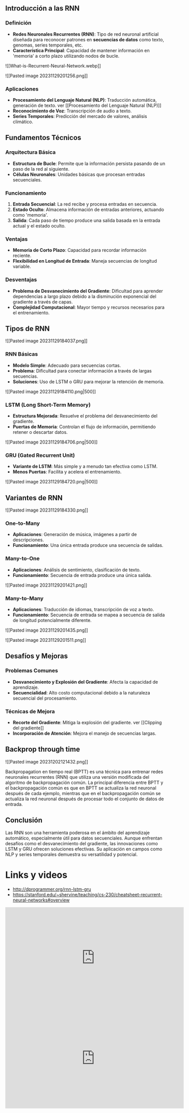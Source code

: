 ## Introducción a las RNN

### Definición
- **Redes Neuronales Recurrentes (RNN)**: Tipo de red neuronal artificial diseñada para reconocer patrones en **secuencias de datos** como texto, genomas, series temporales, etc.
- **Característica Principal**: Capacidad de mantener información en 'memoria' a corto plazo utilizando nodos de bucle.

![[What-is-Recurrent-Neural-Network.webp]]

![[Pasted image 20231129201256.png]]
### Aplicaciones
- **Procesamiento del Lenguaje Natural (NLP)**: Traducción automática, generación de texto. ver [[Procesamiento del Lenguaje Natural (NLP)]]
- **Reconocimiento de Voz**: Transcripción de audio a texto.
- **Series Temporales**: Predicción del mercado de valores, análisis climático.

## Fundamentos Técnicos

### Arquitectura Básica
- **Estructura de Bucle**: Permite que la información persista pasando de un paso de la red al siguiente.
- **Células Neuronales**: Unidades básicas que procesan entradas secuenciales.

### Funcionamiento
1. **Entrada Secuencial**: La red recibe y procesa entradas en secuencia.
2. **Estado Oculto**: Almacena información de entradas anteriores, actuando como 'memoria'.
3. **Salida**: Cada paso de tiempo produce una salida basada en la entrada actual y el estado oculto.

### Ventajas
- **Memoria de Corto Plazo**: Capacidad para recordar información reciente.
- **Flexibilidad en Longitud de Entrada**: Maneja secuencias de longitud variable.

### Desventajas
- **Problema de Desvanecimiento del Gradiente**: Dificultad para aprender dependencias a largo plazo debido a la disminución exponencial del gradiente a través de capas.
- **Complejidad Computacional**: Mayor tiempo y recursos necesarios para el entrenamiento.

## Tipos de RNN

![[Pasted image 20231129184037.png]]

### RNN Básicas
- **Modelo Simple**: Adecuado para secuencias cortas.
- **Problema**: Dificultad para conectar información a través de largas secuencias. 
- **Soluciones**: Uso de LSTM o GRU para mejorar la retención de memoria. 

![[Pasted image 20231129184110.png|500]]
### LSTM (Long Short-Term Memory)
- **Estructura Mejorada**: Resuelve el problema del desvanecimiento del gradiente.
- **Puertas de Memoria**: Controlan el flujo de información, permitiendo retener o descartar datos.

![[Pasted image 20231129184706.png|500]]
### GRU (Gated Recurrent Unit)
- **Variante de LSTM**: Más simple y a menudo tan efectiva como LSTM.
- **Menos Puertas**: Facilita y acelera el entrenamiento.

![[Pasted image 20231129184720.png|500]]
## Variantes de RNN 

![[Pasted image 20231129184330.png]]
### One-to-Many 
- **Aplicaciones**: Generación de música, imágenes a partir de descripciones. 
- **Funcionamiento**: Una única entrada produce una secuencia de salidas. 
### Many-to-One 
- **Aplicaciones**: Análisis de sentimiento, clasificación de texto. 
- **Funcionamiento**: Secuencia de entrada produce una única salida. 

![[Pasted image 20231129201421.png]]

### Many-to-Many 
- **Aplicaciones**: Traducción de idiomas, transcripción de voz a texto. 
- **Funcionamiento**: Secuencia de entrada se mapea a secuencia de salida de longitud potencialmente diferente.

![[Pasted image 20231129201435.png]]

![[Pasted image 20231129201511.png]]

## Desafíos y Mejoras

### Problemas Comunes
- **Desvanecimiento y Explosión del Gradiente**: Afecta la capacidad de aprendizaje.
- **Secuencialidad**: Alto costo computacional debido a la naturaleza secuencial del procesamiento.

### Técnicas de Mejora
- **Recorte del Gradiente**: Mitiga la explosión del gradiente. ver [[Clipping del gradiente]]
- **Incorporación de Atención**: Mejora el manejo de secuencias largas.

## Backprop through time

![[Pasted image 20231202121432.png]]

Backpropagation en tiempo real (BPTT) es una técnica para entrenar redes neuronales recurrentes (RNN) que utiliza una versión modificada del algoritmo de backpropagación común. La principal diferencia entre BPTT y el backpropagación común es que en BPTT se actualiza la red neuronal después de cada ejemplo, mientras que en el backpropagación común se actualiza la red neuronal después de procesar todo el conjunto de datos de entrada.



## Conclusión

Las RNN son una herramienta poderosa en el ámbito del aprendizaje automático, especialmente útil para datos secuenciales. Aunque enfrentan desafíos como el desvanecimiento del gradiente, las innovaciones como LSTM y GRU ofrecen soluciones efectivas. Su aplicación en campos como NLP y series temporales demuestra su versatilidad y potencial.


# Links y videos

- http://dprogrammer.org/rnn-lstm-gru
- https://stanford.edu/~shervine/teaching/cs-230/cheatsheet-recurrent-neural-networks#overview


<iframe width="560" height="315" src="https://www.youtube.com/embed/y9PLF2GsD-c?si=MOR8W-6R17sBY4v9" title="YouTube video player" frameborder="0" allow="accelerometer; autoplay; clipboard-write; encrypted-media; gyroscope; picture-in-picture; web-share" allowfullscreen></iframe>

<iframe width="560" height="315" src="https://www.youtube.com/embed/6niqTuYFZLQ?si=RWUBofW8ekiT0Zws" title="YouTube video player" frameborder="0" allow="accelerometer; autoplay; clipboard-write; encrypted-media; gyroscope; picture-in-picture; web-share" allowfullscreen></iframe>


